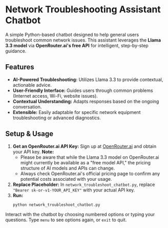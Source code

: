 # Network Troubleshooting Assistant Chatbot

A simple Python-based chatbot designed to help general users troubleshoot common network issues. This assistant leverages the **Llama 3.3 model** via **OpenRouter.ai's free API** for intelligent, step-by-step guidance.

## Features

* **AI-Powered Troubleshooting:** Utilizes Llama 3.3 to provide contextual, actionable advice.
* **User-Friendly Interface:** Guides users through common problems (Internet access, Wi-Fi, website issues).
* **Contextual Understanding:** Adapts responses based on the ongoing conversation.
* **Extensible:** Easily adaptable for specific network equipment troubleshooting or advanced diagnostics.

## Setup & Usage

1.  **Get an OpenRouter.ai API Key:** Sign up at [OpenRouter.ai](https://openrouter.ai/) and obtain your API key.
    **Note:**
       * Please be aware that while the Llama 3.3 model on OpenRouter.ai might currently be available as a "free model API," the pricing structure of AI models and APIs can change. 
       * Always check OpenRouter.ai's official pricing page to confirm any potential costs associated with your usage.
3.  **Replace Placeholder:** In `network_troubleshoot_chatbot.py`, replace `"Bearer sk-or-v1-YOUR_API_KEY"` with your actual API key.
4.  **Run:**
    ```bash
    python network_troubleshoot_chatbot.py
    ```

Interact with the chatbot by choosing numbered options or typing your questions. Type `menu` to see options again, or `exit` to quit.
